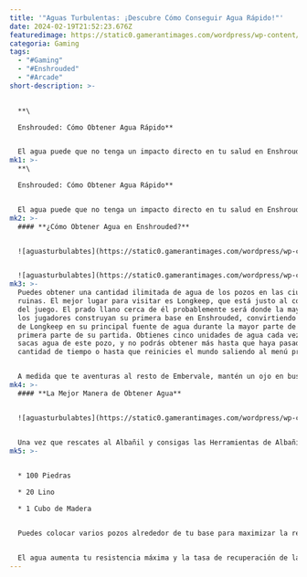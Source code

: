 ```yaml
---
title: '"Aguas Turbulentas: ¡Descubre Cómo Conseguir Agua Rápido!"'
date: 2024-02-19T21:52:23.676Z
featuredimage: https://static0.gamerantimages.com/wordpress/wp-content/uploads/2024/02/20240216162543_1.jpg?q=50&fit=contain&w=1140&h=&dpr=1.5
categoria: Gaming
tags:
  - "#Gaming"
  - "#Enshrouded"
  - "#Arcade"
short-description: >-
  

  **\

  Enshrouded: Cómo Obtener Agua Rápido**


  El agua puede que no tenga un impacto directo en tu salud en Enshrouded, pero sigue siendo un recurso crucial para cada aventurero. Mantenerse hidratado importa más de lo que esperas en este juego, y hay bastantes recetas que requieren agua como uno de sus ingredientes pr
mk1: >-
  **\

  Enshrouded: Cómo Obtener Agua Rápido**


  El agua puede que no tenga un impacto directo en tu salud en Enshrouded, pero sigue siendo un recurso crucial para cada aventurero. Mantenerse hidratado importa más de lo que esperas en este juego, y hay bastantes recetas que requieren agua como uno de sus ingredientes principales.
mk2: >-
  #### **¿Cómo Obtener Agua en Enshrouded?**


  ![aguasturbulabtes](https://static0.gamerantimages.com/wordpress/wp-content/uploads/2024/02/20240216175858_1.jpg?q=50&fit=contain&w=750&h=415&dpr=1.5 "aguasturbulabtes")


  ![aguasturbulabtes](https://static0.gamerantimages.com/wordpress/wp-content/uploads/2024/02/20240216162535_1.jpg?q=50&fit=contain&w=750&h=415&dpr=1.5 "aguasturbulabtes")
mk3: >-
  Puedes obtener una cantidad ilimitada de agua de los pozos en las ciudades en
  ruinas. El mejor lugar para visitar es Longkeep, que está justo al comienzo
  del juego. El prado llano cerca de él probablemente será donde la mayoría de
  los jugadores construyan su primera base en Enshrouded, convirtiendo el pozo
  de Longkeep en su principal fuente de agua durante la mayor parte de la
  primera parte de su partida. Obtienes cinco unidades de agua cada vez que
  sacas agua de este pozo, y no podrás obtener más hasta que haya pasado cierta
  cantidad de tiempo o hasta que reinicies el mundo saliendo al menú principal.


  A medida que te aventuras al resto de Embervale, mantén un ojo en busca de pozos similares en otras ruinas abandonadas. Es probable que los veas en el centro de cada pueblo, aunque este no será el caso para todos los asentamientos que encuentres. Algunos pueden no tener pozos en absoluto.
mk4: >-
  #### **La Mejor Manera de Obtener Agua**


  ![aguasturbulabtes](https://static0.gamerantimages.com/wordpress/wp-content/uploads/2024/02/20240216162606_1.jpg?q=50&fit=crop&w=1500&dpr=1.5 "aguasturbulabtes")


  Una vez que rescates al Albañil y consigas las Herramientas de Albañilería para él, podrás construir tu propio pozo. Para hacer uno, necesitarás los siguientes recursos:
mk5: >-
  

  * 100 Piedras

  * 20 Lino

  * 1 Cubo de Madera


  Puedes colocar varios pozos alrededor de tu base para maximizar la recolección de agua. Estos funcionan igual que todos los otros pozos en el mapa. Sin embargo, puedes aprovechar los pozos construidos por el jugador sacando agua, recogiéndolos y luego volviéndolos a colocar. Si planeas hacer esto, también puedes visitar algunos cofres cercanos para obtener algunas de las piezas legendarias que caen al azar de Enshrouded. Más adelante, podrás hacer Pozos de Agua Mejorados que almacenan más cargas que los regulares.


  El agua aumenta tu resistencia máxima y la tasa de recuperación de la resistencia, lo que lo convierte en un consumible esencial para tener cuando estás de aventuras, especialmente al principio cuando aún careces de equipo y otras opciones de alimentos. También necesitarás mucha agua si planeas hacer tu propia granja.
---
```

